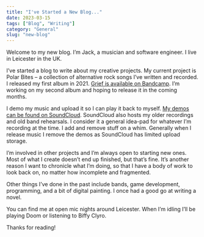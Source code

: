 ```yaml
---
title: "I've Started a New Blog..."
date: 2023-03-15
tags: ["Blog", "Writing"]
category: "General"
slug: "new-blog"
---
```


Welcome to my new blog. I’m Jack, a musician and software engineer. I live in Leicester in the UK.

I’ve started a blog to write about my creative projects. My current project is Polar Bites – a collection of alternative rock songs I’ve written and recorded. I released my first album in 2021. [Grief is available on Bandcamp](https://polarbites.bandcamp.com/album/grief). I’m working on my second album and hoping to release it in the coming months.

I demo my music and upload it so I can play it back to myself. [My demos can be found on SoundCloud](https://soundcloud.com/jackgutts). SoundCloud also hosts my older recordings and old band rehearsals. I consider it a general idea-pad for whatever I’m recording at the time. I add and remove stuff on a whim. Generally when I release music I remove the demos as SoundCloud has limited upload storage.

I’m involved in other projects and I’m always open to starting new ones. Most of what I create doesn’t end up finished, but that’s fine. It’s another reason I want to chronicle what I’m doing, so that I have a body of work to look back on, no matter how incomplete and fragmented.

Other things I’ve done in the past include bands, game development, programming, and a bit of digital painting. I once had a good go at writing a novel.

You can find me at open mic nights around Leicester. When I’m idling I’ll be playing Doom or listening to Biffy Clyro.

Thanks for reading!
